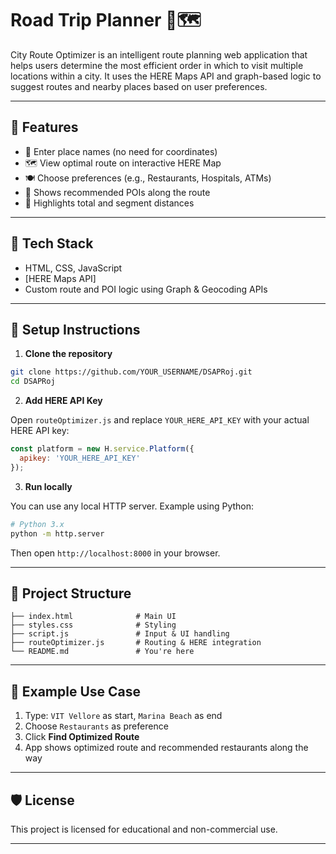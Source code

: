 # Road Trip Planner 🚗🗺️

City Route Optimizer is an intelligent route planning web application that helps users determine the most efficient order in which to visit multiple locations within a city. It uses the HERE Maps API and graph-based logic to suggest routes and nearby places based on user preferences.

---

## 🌟 Features

- 🔎 Enter place names (no need for coordinates)
- 🗺️ View optimal route on interactive HERE Map
- 🍽️ Choose preferences (e.g., Restaurants, Hospitals, ATMs)
- 📍 Shows recommended POIs along the route
- 🎯 Highlights total and segment distances

---

## 🔧 Tech Stack

- HTML, CSS, JavaScript
- [HERE Maps API]
- Custom route and POI logic using Graph & Geocoding APIs

---

## 🚀 Setup Instructions

1. **Clone the repository**

```bash
git clone https://github.com/YOUR_USERNAME/DSAPRoj.git
cd DSAPRoj
```

2. **Add HERE API Key**

Open `routeOptimizer.js` and replace `YOUR_HERE_API_KEY` with your actual HERE API key:

```js
const platform = new H.service.Platform({
  apikey: 'YOUR_HERE_API_KEY'
});
```

3. **Run locally**

You can use any local HTTP server. Example using Python:

```bash
# Python 3.x
python -m http.server
```

Then open `http://localhost:8000` in your browser.

---

## 📂 Project Structure

```
├── index.html              # Main UI
├── styles.css              # Styling
├── script.js               # Input & UI handling
├── routeOptimizer.js       # Routing & HERE integration
└── README.md               # You're here
```

---

## 📌 Example Use Case

1. Type: `VIT Vellore` as start, `Marina Beach` as end
2. Choose `Restaurants` as preference
3. Click **Find Optimized Route**
4. App shows optimized route and recommended restaurants along the way

---

## 🛡️ License

This project is licensed for educational and non-commercial use.

---

